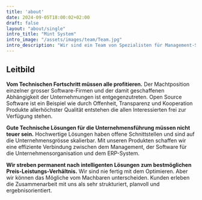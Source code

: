 ```yaml
---
title: 'about'
date: 2024-09-05T18:00:02+02:00
draft: false
layout: "about/single"
intro_title: "Mint System"
intro_image: "/assets/images/team/Team.jpg"
intro_description: "Wir sind ein Team von Spezialisten für Management-Software. Auf Basis von Führungserfahrung in der Industrie und Fachkenntnis im Software-Engineering kennen wir Lösungen die funktionieren. Mit Open Source Software implementieren wir Systeme in einem erstklassigen Preis-Leistungs-Verhältnis."
--- 
```


## Leitbild
**Vom Technischen Fortschritt müssen alle profitieren.** Der Machtposition einzelner grosser Software-Firmen und der damit geschaffenen Abhängigkeit der Unternehmungen ist entgegenzutreten. Open Source Software ist ein Beispiel wie durch Offenheit, Transparenz und Kooperation Produkte allerhöchster Qualität entstehen die allen Interessierten frei zur Verfügung stehen.

**Gute Technische Lösungen für die Unternehmensführung müssen nicht teuer sein.** Hochwertige Lösungen haben offene Schnittstellen und sind auf die Unternehmensgrösse skalierbar. Mit unseren Produkten schaffen wir eine effiziente Verbindung zwischen dem Management, der Software für die Unternehmensorganisation und dem ERP-System.

**Wir streben permanent nach intelligenten Lösungen zum bestmöglichen Preis-Leistungs-Verhältnis.** Wir sind nie fertig mit dem Optimieren. Aber wir können das Mögliche vom Machbaren unterscheiden. Kunden erleben die Zusammenarbeit mit uns als sehr strukturiert, planvoll und ergebnisorientiert. 


